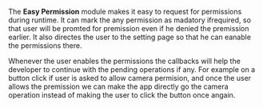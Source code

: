The **Easy Permission** module makes it easy to request for permissions during runtime. It can mark the any permission as madatory ifrequired, so that user will be promted for premission even if he denied the premission earlier. It also directes the user to the setting page so that he can eanable the permissions there. 

Whenever the user enables the permissions the callbacks will help the developer to continue with the pending operations if any. For example on a button click if user is asked to allow camera permision, and once the user allows the premission we can make the app directly go the camera operation instead of making the user to click the button once angain.


